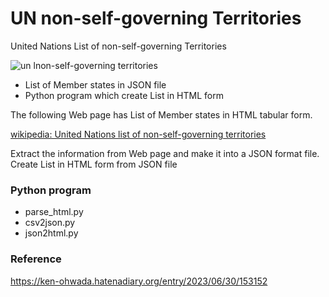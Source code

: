UN non-self-governing Territories
===============

United Nations List of non-self-governing Territories

![un lnon-self-governing territories
](https://github.com/ohwada/World_Countries/blob/main/un_non_self_governing_territories/scrrenshots/un_non_self_governing_territories.png)

- List of Member states in JSON file
- Python program which create List in HTML form

The following Web page has List of Member states in HTML tabular form.

[wikipedia: United Nations list of non-self-governing territories](https://en.wikipedia.org/wiki/United_Nations_list_of_non-self-governing_territories)

Extract the information from Web page
and make it into a JSON format file.
Create List in HTML form from JSON file

### Python program
- parse_html.py
- csv2json.py
- json2html.py

### Reference
https://ken-ohwada.hatenadiary.org/entry/2023/06/30/153152


